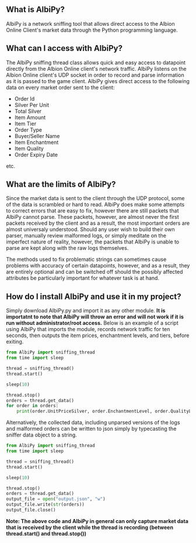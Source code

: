 ## What is AlbiPy?
AlbiPy is a network sniffing tool that allows direct access to the Albion Online Client's market data through the Python programming language.

## What can I access with AlbiPy?
The AlbiPy sniffing thread class allows quick and easy access to datapoint directly from the Albion Online client's network traffic. AlbiPy listens on the Albion Online client's UDP socket in order to record and parse information as it is passed to the game client. AlbiPy gives direct access to the following data on every market order sent to the client:
- Order Id
- Silver Per Unit
- Total Silver
- Item Amount
- Item Tier
- Order Type
- Buyer/Seller Name
- Item Enchantment
- Item Quality
- Order Expiry Date

etc.

## What are the limits of AlbiPy?
Since the market data is sent to the client through the UDP protocol, some of the data is scrambled or hard to read. AlbiPy does make some attempts to correct errors that are easy to fix, however there are still packets that AlbiPy cannot parse. These packets, however, are almost never the first packets received by the client and as a result, the most important orders are almost universaly understood. Should any user wish to build their own parser, manually review malformed logs, or simply meditate on the imperfect nature of reality, however, the packets that AlbiPy is unable to parse are kept along with the raw logs themselves.

The methods used to fix problematic strings can sometimes cause problems with accuracy of certain datapoints, however, and as a result, they are entirely optional and can be switched off should the possibly affected attributes be particularly important for whatever task is at hand.

## How do I install AlbiPy and use it in my project?
Simply download AlbiPy.py and import it as any other module. **It is importatnt to note that AlbiPy will throw an error and will not work if it is run without administrator/root access.** Below is an example of a script using AlbiPy that imports the module, records network traffic for ten seconds, then outputs the item prices, enchantment levels, and tiers, before exiting.
```Python
from AlbiPy import sniffing_thread
from time import sleep

thread = sniffing_thread()
thread.start()

sleep(10)

thread.stop()
orders = thread.get_data()
for order in orders:
    print(order.UnitPriceSilver, order.EnchantmentLevel, order.QualityLevel)
```
Alternatively, the collected data, including unparsed versions of the logs and malformed orders can be written to json simply by typecasting the sniffer data object to a string.
```Python
from AlbiPy import sniffing_thread
from time import sleep

thread = sniffing_thread()
thread.start()

sleep(10)

thread.stop()
orders = thread.get_data()
output_file = open("output.json", "w")
output_file.write(str(orders))
output_file.close()
```
**Note: The above code and AlbiPy in general can only capture market data that is received by the client while the thread is recording (between thread.start() and thread.stop())**
